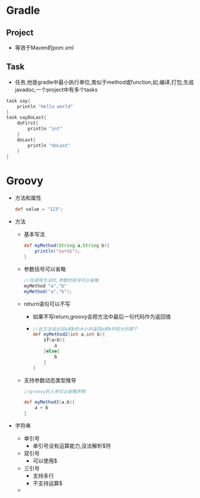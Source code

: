# Gradle

## Project

- 等效于Maven的pom.xml

## Task

- 任务,他是gradle中最小执行单位,类似于method或function,如,编译,打包,生成javadoc,一个project中有多个tasks

```groovy
task say{
    println "Hello world"
}
task sayDoLast{
    doFirst{
        println "int"
    }
    doLast{
        println "doLast"
    }
}
```

# Groovy

- 方法和属性
  ```groovy
  def value = "123";
  ```

- 方法

  - 基本写法
    ```groovy
    def myMethod(String a,String b){
    	println("$a+$b");
    }
    ```

    

  - 参数括号可以省略
    ```groovy
    //在调用方法时,参数的括号可以省略
    myMethod "a","b"
    myMethod("a","b");
    ```

  - return语句可以不写

    - 如果不写return,groovy会把方法中最后一句代码作为返回值

    - ```groovy
      //此方法会比较a和b的大小并返回a和b中较大的那个
      def myMethod2(int a,int b){
          if(a>b){
              a
          }else{
              b
          }
      }
      ```

  - 支持参数动态类型推导
    ```groovy
    //groovy的入参可以省略声明
    
    def myMethod3(a,b){
        a + b
    }
    ```

    

- 字符串

  - 单引号
    - 单引号没有运算能力,没法解析\$符
  - 双引号
    - 可以使用\$
  - 三引号
    - 支持多行
    - 不支持运算\$
  - 